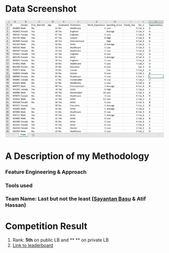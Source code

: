 # Data Screenshot
<img src="Images/Screenshot.png" width="800"/>


# A Description of my Methodology

### Feature Engineering & Approach



### Tools used


### Team Name: Last but not the least ([Sayantan Basu](https://www.linkedin.com/in/sayantan-basu-a29861a1) & Atif Hassan)

# Competition Result
1. Rank: **5th** on public LB and ** ** on private LB
2. [Link to leaderboard](https://datahack.analyticsvidhya.com/contest/janatahack-customer-segmentation/#LeaderBoard)
